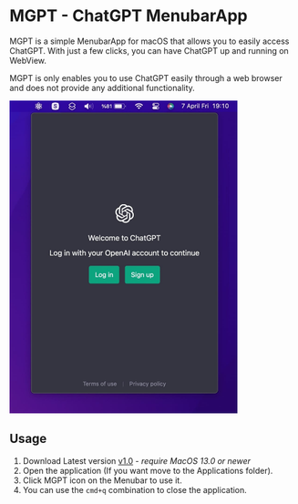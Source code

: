 # MGPT - ChatGPT MenubarApp

MGPT is a simple MenubarApp for macOS that allows you to easily access ChatGPT. With just a few clicks, you can have ChatGPT up and running on WebView.

MGPT is only enables you to use ChatGPT easily through a web browser and does not provide any additional functionality.


<img src="screenshot.jpeg" alt="Screenshot" width="400"/>

## Usage
1. Download Latest version [v1.0](https://github.com/yakupseymen/MGPT/releases/download/v1.0/MGPT.zip) - <em>require MacOS 13.0 or newer</em>
2. Open the application (If you want move to the Applications folder).
3. Click MGPT icon on the Menubar to use it.
4. You can use the <code>cmd+q</code> combination to close the application.
